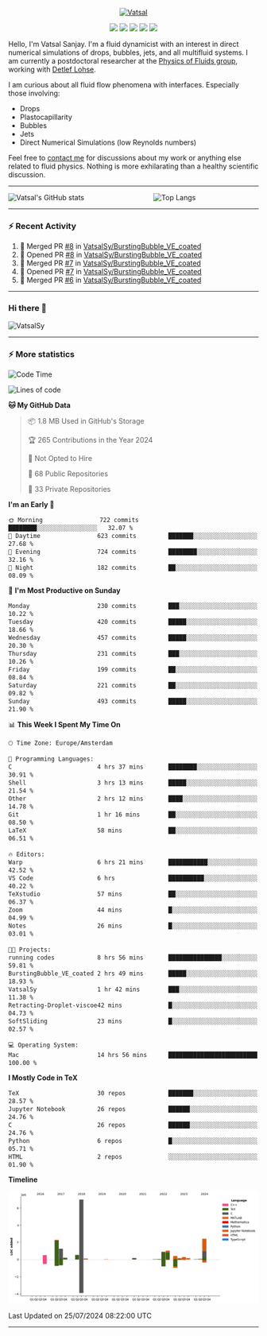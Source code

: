 <center>

[<img alt="Vatsal" width="200px" src="https://www.dropbox.com/s/dxyybgtblo8er6h/Logo_Vatsal_Vector.png?raw=1">](https://www.vatsalsanjay.com)

[<img src="https://img.shields.io/badge/googlescholar-4285F4?&style=for-the-badge&logo=googlescholar&logoColor=white">](https://scholar.google.com/citations?hl=en&user=67aQviYAAAAJ)
[<img src="https://img.shields.io/static/v1.svg?&style=for-the-badge&logo=ResearchGate&label=&message=ResearchGate&logoColor=white&color=green">](https://www.researchgate.net/profile/Vatsal-Sanjay-2)
[<img src="https://img.shields.io/badge/twitter-1DA1F2?&style=for-the-badge&logo=twitter&logoColor=white">](https://twitter.com/VatsalSanjay)
[<img src="https://img.shields.io/badge/linkedin-0A66C2?&style=for-the-badge&logo=linkedin">](https://www.linkedin.com/in/vatsalsanjay/)
[<img src="https://img.shields.io/badge/orcid-A6CE39?&style=for-the-badge&logo=orcid&logoColor=white">](https://orcid.org/0000-0002-4293-6099)

</center>

Hello, I'm Vatsal Sanjay. I'm a fluid dynamicist with an interest in direct numerical simulations of drops, bubbles, jets, and all multifluid systems. I am currently a postdoctoral researcher at the [Physics of Fluids group](https://pof.tnw.utwente.nl), working with [Detlef Lohse](https://en.wikipedia.org/wiki/Detlef_Lohse). 

I am curious about all fluid flow phenomena with interfaces. Especially those involving:

- Drops
- Plastocapillarity
- Bubbles
- Jets
- Direct Numerical Simulations (low Reynolds numbers)

Feel free to [contact me](mailto:contact@vatsalsanjay.com) for discussions about my work or anything else related to fluid physics. Nothing is more exhilarating than a healthy scientific discussion.

<!-- ![Vatsal's GitHub stats](https://github-readme-stats-xi-wine-74.vercel.app/api?username=VatsalSy&show_icons=true&theme=vision-friendly-dark)

![Top Langs](https://github-readme-stats-xi-wine-74.vercel.app/api/top-langs/?username=VatsalSy&layout=compact&theme=vision-friendly-dark) -->

---
<div style="display: flex; justify-content: space-between;">
    <img src="https://github-readme-stats-xi-wine-74.vercel.app/api?username=VatsalSy&show_icons=true&theme=vision-friendly-dark" alt="Vatsal's GitHub stats" style="width: 55%;">
    <img src="https://github-readme-stats-xi-wine-74.vercel.app/api/top-langs/?username=VatsalSy&layout=compact&theme=vision-friendly-dark" alt="Top Langs" style="width: 42%;">
</div>

---

### :zap: Recent Activity

<!--START_SECTION:activity-->
1. 🎉 Merged PR [#8](https://github.com/VatsalSy/BurstingBubble_VE_coated/pull/8) in [VatsalSy/BurstingBubble_VE_coated](https://github.com/VatsalSy/BurstingBubble_VE_coated)
2. 💪 Opened PR [#8](https://github.com/VatsalSy/BurstingBubble_VE_coated/pull/8) in [VatsalSy/BurstingBubble_VE_coated](https://github.com/VatsalSy/BurstingBubble_VE_coated)
3. 🎉 Merged PR [#7](https://github.com/VatsalSy/BurstingBubble_VE_coated/pull/7) in [VatsalSy/BurstingBubble_VE_coated](https://github.com/VatsalSy/BurstingBubble_VE_coated)
4. 💪 Opened PR [#7](https://github.com/VatsalSy/BurstingBubble_VE_coated/pull/7) in [VatsalSy/BurstingBubble_VE_coated](https://github.com/VatsalSy/BurstingBubble_VE_coated)
5. 🎉 Merged PR [#6](https://github.com/VatsalSy/BurstingBubble_VE_coated/pull/6) in [VatsalSy/BurstingBubble_VE_coated](https://github.com/VatsalSy/BurstingBubble_VE_coated)
<!--END_SECTION:activity-->
---

### Hi there 👋
<p align="left"> <img src="https://komarev.com/ghpvc/?username=VatsalSy&label=Profile%20views&color=orange&style=for-the-badge" alt="VatsalSy" /> </p>

---
### :zap: More statistics

<!--START_SECTION:waka-->
![Code Time](http://img.shields.io/badge/Code%20Time-15%20hrs%2057%20mins-blue)

![Lines of code](https://img.shields.io/badge/From%20Hello%20World%20I%27ve%20Written-17.7%20million%20lines%20of%20code-blue)

**🐱 My GitHub Data** 

> 📦 1.8 MB Used in GitHub's Storage 
 > 
> 🏆 265 Contributions in the Year 2024
 > 
> 🚫 Not Opted to Hire
 > 
> 📜 68 Public Repositories 
 > 
> 🔑 33 Private Repositories 
 > 
**I'm an Early 🐤** 

```text
🌞 Morning                722 commits         ████████░░░░░░░░░░░░░░░░░   32.07 % 
🌆 Daytime                623 commits         ███████░░░░░░░░░░░░░░░░░░   27.68 % 
🌃 Evening                724 commits         ████████░░░░░░░░░░░░░░░░░   32.16 % 
🌙 Night                  182 commits         ██░░░░░░░░░░░░░░░░░░░░░░░   08.09 % 
```
📅 **I'm Most Productive on Sunday** 

```text
Monday                   230 commits         ███░░░░░░░░░░░░░░░░░░░░░░   10.22 % 
Tuesday                  420 commits         █████░░░░░░░░░░░░░░░░░░░░   18.66 % 
Wednesday                457 commits         █████░░░░░░░░░░░░░░░░░░░░   20.30 % 
Thursday                 231 commits         ███░░░░░░░░░░░░░░░░░░░░░░   10.26 % 
Friday                   199 commits         ██░░░░░░░░░░░░░░░░░░░░░░░   08.84 % 
Saturday                 221 commits         ██░░░░░░░░░░░░░░░░░░░░░░░   09.82 % 
Sunday                   493 commits         █████░░░░░░░░░░░░░░░░░░░░   21.90 % 
```


📊 **This Week I Spent My Time On** 

```text
🕑︎ Time Zone: Europe/Amsterdam

💬 Programming Languages: 
C                        4 hrs 37 mins       ████████░░░░░░░░░░░░░░░░░   30.91 % 
Shell                    3 hrs 13 mins       █████░░░░░░░░░░░░░░░░░░░░   21.54 % 
Other                    2 hrs 12 mins       ████░░░░░░░░░░░░░░░░░░░░░   14.78 % 
Git                      1 hr 16 mins        ██░░░░░░░░░░░░░░░░░░░░░░░   08.50 % 
LaTeX                    58 mins             ██░░░░░░░░░░░░░░░░░░░░░░░   06.51 % 

🔥 Editors: 
Warp                     6 hrs 21 mins       ███████████░░░░░░░░░░░░░░   42.52 % 
VS Code                  6 hrs               ██████████░░░░░░░░░░░░░░░   40.22 % 
TeXstudio                57 mins             ██░░░░░░░░░░░░░░░░░░░░░░░   06.37 % 
Zoom                     44 mins             █░░░░░░░░░░░░░░░░░░░░░░░░   04.99 % 
Notes                    26 mins             █░░░░░░░░░░░░░░░░░░░░░░░░   03.01 % 

🐱‍💻 Projects: 
running codes            8 hrs 56 mins       ███████████████░░░░░░░░░░   59.81 % 
BurstingBubble_VE_coated 2 hrs 49 mins       █████░░░░░░░░░░░░░░░░░░░░   18.93 % 
VatsalSy                 1 hr 42 mins        ███░░░░░░░░░░░░░░░░░░░░░░   11.38 % 
Retracting-Droplet-viscoe42 mins             █░░░░░░░░░░░░░░░░░░░░░░░░   04.73 % 
SoftSliding              23 mins             █░░░░░░░░░░░░░░░░░░░░░░░░   02.57 % 

💻 Operating System: 
Mac                      14 hrs 56 mins      █████████████████████████   100.00 % 
```

**I Mostly Code in TeX** 

```text
TeX                      30 repos            ███████░░░░░░░░░░░░░░░░░░   28.57 % 
Jupyter Notebook         26 repos            ██████░░░░░░░░░░░░░░░░░░░   24.76 % 
C                        26 repos            ██████░░░░░░░░░░░░░░░░░░░   24.76 % 
Python                   6 repos             █░░░░░░░░░░░░░░░░░░░░░░░░   05.71 % 
HTML                     2 repos             ░░░░░░░░░░░░░░░░░░░░░░░░░   01.90 % 
```



**Timeline**

![Lines of Code chart](https://raw.githubusercontent.com/VatsalSy/VatsalSy/main/assets/bar_graph.png)


 Last Updated on 25/07/2024 08:22:00 UTC
<!--END_SECTION:waka-->
---
